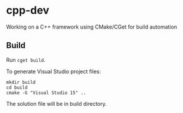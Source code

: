 # cpp-dev
Working on a C++ framework using CMake/CGet for build automation

## Build

Run `cget build`.

To generate Visual Studio project files:
```
mkdir build
cd build
cmake -G "Visual Studio 15" ..
```

The solution file will be in build directory.


